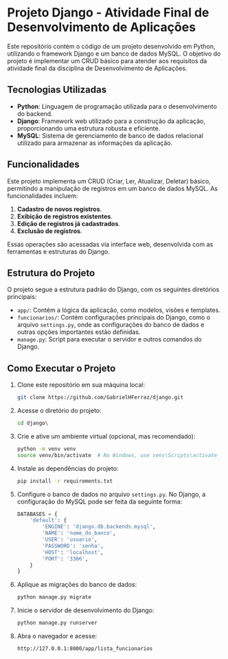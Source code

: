 # Projeto Django - Atividade Final de Desenvolvimento de Aplicações

Este repositório contém o código de um projeto desenvolvido em Python, utilizando o framework Django e um banco de dados MySQL. O objetivo do projeto é implementar um CRUD básico para atender aos requisitos da atividade final da disciplina de Desenvolvimento de Aplicações.

## Tecnologias Utilizadas

- **Python**: Linguagem de programação utilizada para o desenvolvimento do backend.
- **Django**: Framework web utilizado para a construção da aplicação, proporcionando uma estrutura robusta e eficiente.
- **MySQL**: Sistema de gerenciamento de banco de dados relacional utilizado para armazenar as informações da aplicação.

## Funcionalidades

Este projeto implementa um CRUD (Criar, Ler, Atualizar, Deletar) básico, permitindo a manipulação de registros em um banco de dados MySQL. As funcionalidades incluem:

1. **Cadastro de novos registros**.
2. **Exibição de registros existentes**.
3. **Edição de registros já cadastrados**.
4. **Exclusão de registros**.

Essas operações são acessadas via interface web, desenvolvida com as ferramentas e estruturas do Django.

## Estrutura do Projeto

O projeto segue a estrutura padrão do Django, com os seguintes diretórios principais:

- `app/`: Contém a lógica da aplicação, como modelos, visões e templates.
- `funcionarios/`: Contém configurações principais do Django, como o arquivo `settings.py`, onde as configurações do banco de dados e outras opções importantes estão definidas.
- `manage.py`: Script para executar o servidor e outros comandos do Django.

## Como Executar o Projeto

1. Clone este repositório em sua máquina local:
   ```bash
   git clone https://github.com/GabrielHFerraz/django.git
   ```

2. Acesse o diretório do projeto:
   ```bash
   cd django\    
   ```

3. Crie e ative um ambiente virtual (opcional, mas recomendado):
   ```bash
   python -m venv venv
   source venv/bin/activate  # No Windows, use venv\Scripts\activate
   ```

4. Instale as dependências do projeto:
   ```bash
   pip install -r requirements.txt
   ```

5. Configure o banco de dados no arquivo `settings.py`. No Django, a configuração do MySQL pode ser feita da seguinte forma:

   ```python
   DATABASES = {
       'default': {
           'ENGINE': 'django.db.backends.mysql',
           'NAME': 'nome_do_banco',
           'USER': 'usuario',
           'PASSWORD': 'senha',
           'HOST': 'localhost',
           'PORT': '3306',
       }
   }
   ```

6. Aplique as migrações do banco de dados:
   ```bash
   python manage.py migrate
   ```

7. Inicie o servidor de desenvolvimento do Django:
   ```bash
   python manage.py runserver
   ```

8. Abra o navegador e acesse:
   ```
   http://127.0.0.1:8000/app/lista_funcionarios
   ```
